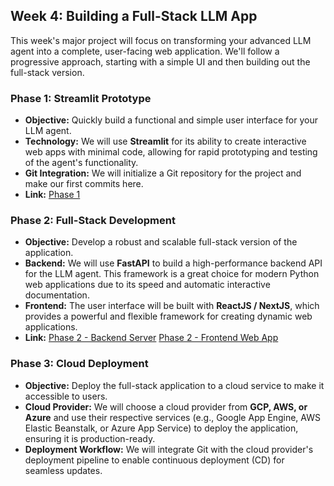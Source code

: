 ## Week 4: Building a Full-Stack LLM App

This week's major project will focus on transforming your advanced LLM agent into a complete, user-facing web application. We'll follow a progressive approach, starting with a simple UI and then building out the full-stack version.

### Phase 1: Streamlit Prototype

* **Objective:** Quickly build a functional and simple user interface for your LLM agent.
* **Technology:** We will use **Streamlit** for its ability to create interactive web apps with minimal code, allowing for rapid prototyping and testing of the agent's functionality.
* **Git Integration:** We will initialize a Git repository for the project and make our first commits here.
* **Link:** [Phase 1](phase1.md)


### Phase 2: Full-Stack Development

* **Objective:** Develop a robust and scalable full-stack version of the application.
* **Backend:** We will use **FastAPI** to build a high-performance backend API for the LLM agent. This framework is a great choice for modern Python web applications due to its speed and automatic interactive documentation.
* **Frontend:** The user interface will be built with **ReactJS / NextJS**, which provides a powerful and flexible framework for creating dynamic web applications.
* **Link:** [Phase 2 - Backend Server](phase2_part1.md) [Phase 2 - Frontend Web App](phase2_part2.md)

### Phase 3: Cloud Deployment

* **Objective:** Deploy the full-stack application to a cloud service to make it accessible to users.
* **Cloud Provider:** We will choose a cloud provider from **GCP, AWS, or Azure** and use their respective services (e.g., Google App Engine, AWS Elastic Beanstalk, or Azure App Service) to deploy the application, ensuring it is production-ready.
* **Deployment Workflow:** We will integrate Git with the cloud provider's deployment pipeline to enable continuous deployment (CD) for seamless updates.